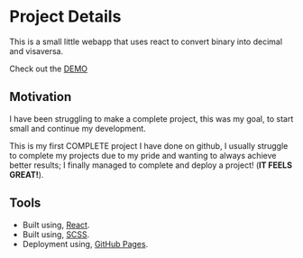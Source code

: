 # Project Details
This is a small little webapp that uses react to convert binary into decimal and visaversa.

Check out the [DEMO](http://coldlombax.github.io/bin2dec-project)
## Motivation
I have been struggling to make a complete project, this was my goal, to start small and continue my development.

This is my first COMPLETE project I have done on github, I usually struggle to complete my projects due to my pride and wanting to always achieve better results; I finally managed to complete and deploy a project! (**IT FEELS GREAT!**).

## Tools
- Built using, [React](https://reactjs.org/).
- Built using, [SCSS](https://sass-lang.com/). 
- Deployment using, [GitHub Pages](https://pages.github.com/).

